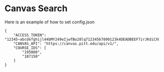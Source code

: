 #  Canvas Search

Here is an example of how to set config.json

```
{
    "ACCESS_TOKEN": "12345~abcdefghijl44bMY249eIjwTBo28lq71234567890123k4DEADBEEF7irJKdiCXQ",
    "CANVAS_API": "https://canvas.pitt.edu/api/v1/",
    "COURSE_IDS": [
        "195880",
        "187150"
    ]
}
```
